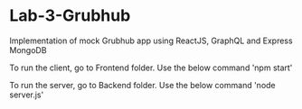 # Lab-3-Grubhub
Implementation of mock Grubhub app using ReactJS, GraphQL and Express
MongoDB


To run the client, go to Frontend folder.
Use the below command
'npm start'

To run the server, go to Backend folder.
Use the below command
'node server.js'